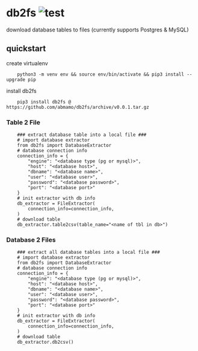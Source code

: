 # db2fs ![test](https://github.com/abmamo/db2fs/workflows/test/badge.svg?branch=main)
download database tables to files (currently supports Postgres & MySQL)

## quickstart
create virtualenv
```
    python3 -m venv env && source env/bin/activate && pip3 install --upgrade pip
```
install db2fs
```
    pip3 install db2fs @ https://github.com/abmamo/db2fs/archive/v0.0.1.tar.gz
```
### Table 2 File
```
    ### extract database table into a local file ###
    # import database extractor
    from db2fs import DatabaseExtractor
    # database connection info
    connection_info = {
        "engine": "<database type (pg or mysql)>",
        "host": "<database host>",
        "dbname": "<database name>",
        "user": "<database user>",
        "password": "<database password>",
        "port": "<database port>"
    }
    # init extractor with db info
    db_extractor = FileExtractor(
        connection_info=connection_info,
    )
    # download table
    db_extractor.table2csv(table_name="<name of tbl in db>")
```
### Database 2 Files
```
    ### extract all database tables into a local file ###
    # import database extractor
    from db2fs import DatabaseExtractor
    # database connection info
    connection_info = {
        "engine": "<database type (pg or mysql)>",
        "host": "<database host>",
        "dbname": "<database name>",
        "user": "<database user>",
        "password": "<database password>",
        "port": "<database port>"
    }
    # init extractor with db info
    db_extractor = FileExtractor(
        connection_info=connection_info,
    )
    # download table
    db_extractor.db2csv()
```